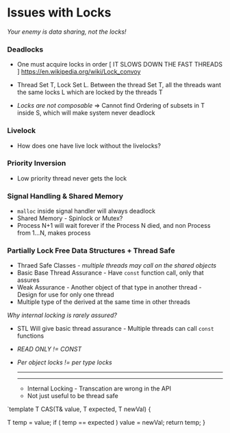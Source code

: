 # Issues with Locks 
_Your enemy is data sharing, not the locks!_

### Deadlocks 

* One must acquire locks in order [ IT SLOWS DOWN THE FAST THREADS ] 
https://en.wikipedia.org/wiki/Lock_convoy

* Thread Set T, Lock Set L. Between the thread Set T, all the threads want the same locks L which are locked by the threads T
* _Locks are not composable_ => Cannot find Ordering of subsets in T inside S, which will make system never deadlock 

### Livelock 
* How does one have live lock without the livelocks? 
  
  
### Priority Inversion 
* Low priority thread never gets the lock 

### Signal Handling & Shared Memory 
* `malloc` inside signal handler will always deadlock 
* Shared Memory - Spinlock or Mutex? 
* Process N+1 will wait forever if the Process N died, and non Process from 1...N, makes process 


### Partially Lock Free Data Structures + Thread Safe 

* Thraed Safe Classes - _multiple threads may call on the shared objects_
* Basic Base Thread Assurance - Have `const` function call, only that assures 
* Weak Assurance - Another object of that type in another thread - Design for use for only one thread 
* Multiple type of the derived at the same time in other threads 

_Why internal locking is rarely assured?_

* STL Will give basic thread assurance - Multiple threads can call `const` functions 
* *READ ONLY != CONST* 
* *Per object locks != per type locks*
  
  
  --------------------------------------------------------------------------------------------------------------------------------------------------------
  --------------------------------------------------------------------------------------------------------------------------------------------------------
  
  * Internal Locking - Transcation are wrong in the API
  * Not just useful to be thread safe 


`template <typename T>
T CAS(T& value, T expected, T newVal)
{

 T temp = value; 
 if ( temp == expected ) value = newVal; 
 return temp;
 }
 
 
 
